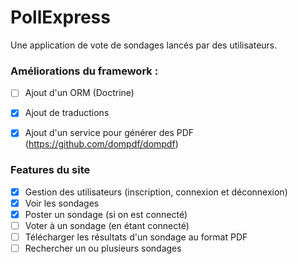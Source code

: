 # PollExpress

Une application de vote de sondages lancés par des utilisateurs.

### Améliorations du framework :
- [ ] Ajout d'un ORM (Doctrine)
- [x] Ajout de traductions
- [x] Ajout d'un service pour générer des PDF (https://github.com/dompdf/dompdf)


### Features du site
- [x] Gestion des utilisateurs (inscription, connexion et déconnexion)
- [x] Voir les sondages
- [x] Poster un sondage (si on est connecté)
- [ ] Voter à un sondage (en étant connecté)
- [ ] Télécharger les résultats d'un sondage au format PDF
- [ ] Rechercher un ou plusieurs sondages
